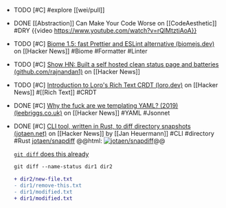 - TODO [#C] #explore [[wei/pull]]
- DONE [[Abstraction]] Can Make Your Code Worse on [[CodeAesthetic]] #DRY
  {{video https://www.youtube.com/watch?v=rQlMtztiAoA}}
- TODO [#C] [Biome 1.5: fast Prettier and ESLint alternative (biomejs.dev)](https://news.ycombinator.com/item?id=38912104) on [[Hacker News]] #Biome #Formatter #Linter
- TODO [#C] [Show HN: Built a self hosted clean status page and batteries (github.com/rajnandan1)](https://news.ycombinator.com/item?id=39099980) on [[Hacker News]]
- TODO [#C] [Introduction to Loro's Rich Text CRDT (loro.dev)](https://news.ycombinator.com/item?id=39102577) on [[Hacker News]] #[[Rich Text]] #CRDT
- DONE [#C] [Why the fuck are we templating YAML? (2019) (leebriggs.co.uk)](https://news.ycombinator.com/item?id=39101828) on [[Hacker News]] #YAML #Jsonnet
- DONE [#C] [CLI tool, written in Rust, to diff directory snapshots (jotaen.net)](https://news.ycombinator.com/item?id=39093970) on [[Hacker News]] by [[Jan Heuermann]] #CLI #directory #Rust
  [jotaen/snapdiff](https://github.com/jotaen/snapdiff)
  @@html: <a href="https://github.com/jotaen/snapdiff/"><img src="https://github-readme-stats-astronomer.vercel.app/api/pin/?username=jotaen&repo=snapdiff&theme=tokyonight" alt="jotaen/snapdiff"/></a>@@
  
  [`git diff` does this already](https://news.ycombinator.com/item?id=39093970#39094832)
  ```diff
  git diff --name-status dir1 dir2
  
  + dir2/new-file.txt
  - dir1/remove-this.txt
  - dir1/modified.txt
  + dir1/modified.txt
  ```